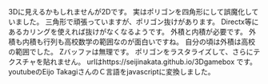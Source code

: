3Dに見えるかもしれませんが2Dです。
実はポリゴンを四角形にして誤魔化していました。
三角形で頑張っていますが、ポリゴン抜けがあります。
Directx等にあるカリングを使えれば抜けがなくなるようです。
外積と内積が必要です。
外積も内積も行列も高校数学の範囲なのが面白いですね。
自分の頃は外積は高校の範囲でした。
Zバッファは無理です。
ポリゴンをラスタライズして、さらにテクスチャを貼れません。
urlはhttps://seijinakata.github.io/3Dgamebox
です。
youtubeのEijo TakagiさんのＣ言語をjavascriptに変換しました。
